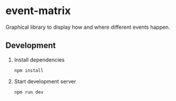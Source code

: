 # event-matrix
Graphical library to display how and where different events happen.

## Development

1. Install dependencies
    ```shell
    npm install
    ```
2. Start development server
    ```shell
    npm run dev
    ```
